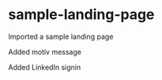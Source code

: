 sample-landing-page
===================
Imported a sample landing page

Added motiv message

Added LinkedIn signin
